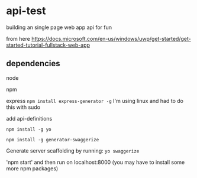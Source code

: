 # api-test
building an single page web app api for fun

from here https://docs.microsoft.com/en-us/windows/uwp/get-started/get-started-tutorial-fullstack-web-app

## dependencies
node

npm

express `npm install express-generator -g` I'm using linux and had to do this with sudo

add api-definitions

`npm install -g yo`

`npm install -g generator-swaggerize`

Generate server scaffolding by running:
`yo swaggerize`

'npm start' and then run on localhost:8000 (you may have to install some more npm packages)
